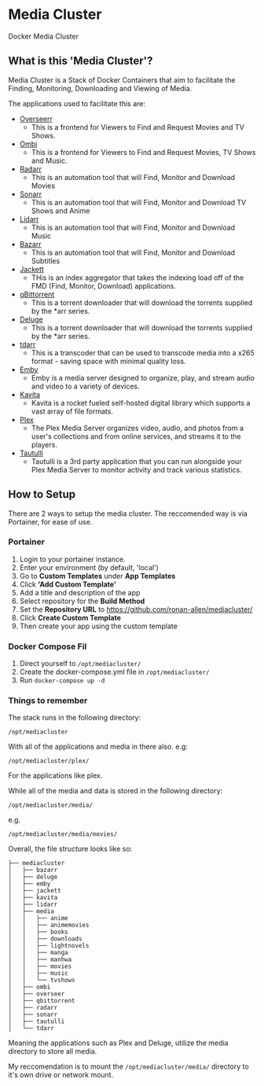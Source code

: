 # Media Cluster
Docker Media Cluster

## What is this 'Media Cluster'?
Media Cluster is a Stack of Docker Containers that aim to facilitate the Finding, Monitoring, Downloading and Viewing of Media. 

The applications used to facilitate this are: 
- [Overseerr](https://overseerr.dev/)
    - This is a frontend for Viewers to Find and Request Movies and TV Shows. 
- [Ombi](https://ombi.io/)
    - This is a frontend for Viewers to Find and Request Movies, TV Shows and Music. 
- [Radarr](https://radarr.video/)
    - This is an automation tool that will Find, Monitor and Download Movies
- [Sonarr](https://sonarr.tv/)
    - This is an automation tool that will Find, Monitor and Download TV Shows and Anime
- [Lidarr](https://lidarr.audio/)
    - This is an automation tool that will Find, Monitor and Download Music
- [Bazarr](https://www.bazarr.media/)
    - This is an automation tool that will Find, Monitor and Download Subtitles
- [Jackett](https://github.com/Jackett/Jackett)
    - THis is an index aggregator that takes the indexing load off of the FMD (Find, Monitor, Download) applications. 
- [qBittorrent](https://www.qbittorrent.org/)
    - This is a torrent downloader that will download the torrents supplied by the *arr series. 
- [Deluge](https://deluge-torrent.org/)
    - This is a torrent downloader that will download the torrents supplied by the *arr series. 
- [tdarr](https://tdarr.io/)
    - This is a transcoder that can be used to transcode media into a x265 format - saving space with minimal quality loss. 
- [Emby](https://emby.media/)
    - Emby is a media server designed to organize, play, and stream audio and video to a variety of devices.
- [Kavita](https://www.kavitareader.com/)
    - Kavita is a rocket fueled self-hosted digital library which supports a vast array of file formats.
- [Plex](https://www.plex.tv/)
    - The Plex Media Server organizes video, audio, and photos from a user's collections and from online services, and streams it to the players.
- [Tautulli](https://tautulli.com/)
    - Tautulli is a 3rd party application that you can run alongside your Plex Media Server to monitor activity and track various statistics.

## How to Setup
There are 2 ways to setup the media cluster. The reccomended way is via Portainer, for ease of use. 
### Portainer  
1. Login to your portainer instance. 
2. Enter your environment (by default, 'local')
3. Go to **Custom Templates** under **App Templates**
4. Click **'Add Custom Template'**
5. Add a title and description of the app
6. Select repository for the **Build Method**
7. Set the **Repository URL** to https://github.com/ronan-allen/mediacluster/
8. Click **Create Custom Template**
9. Then create your app using the custom template
 
### Docker Compose Fil
1. Direct yourself to ```/opt/mediacluster/```
2. Create the docker-compose.yml file in ```/opt/mediacluster/```
3. Run ```docker-compose up -d```

### Things to remember
The stack runs in the following directory:

```/opt/mediacluster```

With all of the applications and media in there also. e.g:

```/opt/mediacluster/plex/```

For the applications like plex. 

While all of the media and data is stored in the following directory: 

```/opt/mediacluster/media/```

e.g.

```/opt/mediacluster/media/movies/```

Overall, the file structure looks like so: 
```
├── mediacluster
│   ├── bazarr
│   ├── deluge
│   ├── emby
│   ├── jackett
│   ├── kavita
│   ├── lidarr
│   ├── media
│   │   ├── anime
│   │   ├── animemovies
│   │   ├── books
│   │   ├── downloads
│   │   ├── lightnovels
│   │   ├── manga
│   │   ├── manhwa
│   │   ├── movies
│   │   ├── music
│   │   └── tvshows
│   ├── ombi
│   ├── overseer
│   ├── qbittorrent
│   ├── radarr
│   ├── sonarr
│   ├── tautulli
│   └── tdarr
```

Meaning the applications such as Plex and Deluge, utilize the media directory to store all media. 

My reccomendation is to mount the ```/opt/mediacluster/media/``` directory to it's own drive or network mount. 
